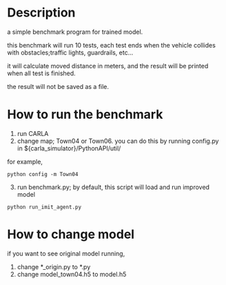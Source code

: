 # Description
a simple benchmark program for trained model.

this benchmark will run 10 tests, each test ends when the vehicle collides with obstacles;traffic lights, guardrails, etc...

it will calculate moved distance in meters, and the result will be printed when all test is finished.

the result will not be saved as a file. 

# How to run the benchmark
1. run CARLA
2. change map; Town04 or Town06. you can do this by running config.py in ${carla_simulator}/PythonAPI/util/


for example,
```
python config -m Town04
```
3. run benchmark.py; by default, this script will load and run improved model

```
python run_imit_agent.py
```

# How to change model
if you want to see original model running,
1. change *_origin.py to *.py
2. change model_town04.h5 to model.h5
